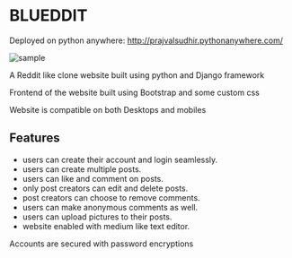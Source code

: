 # BLUEDDIT
Deployed on python anywhere: http://prajvalsudhir.pythonanywhere.com/

![sample](https://upload.wikimedia.org/wikipedia/en/7/70/AlienBlue_Icon.png)

A Reddit like clone website built using python and Django framework

Frontend of the website built using Bootstrap and some custom css

Website is compatible on both Desktops and mobiles

## Features
* users can create their account and login seamlessly.
* users can create multiple posts.
* users can like and comment on posts.
* only post creators can edit and delete posts.
* post creators can choose to remove comments.
* users can make anonymous comments as well.
* users can upload pictures to their posts.
* website enabled with medium like text editor.

Accounts are secured with password encryptions
